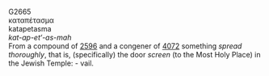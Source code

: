 <body>
  <p>G2665<br>  καταπέτασμα  <br> katapetasma  <br><i>kat-ap-et‘-as-mah </i><br>From a compound of <a href="g2596.htm">2596</a> and a congener of <a href="g4072.htm">4072</a>  something <i>spread</i> <i>thoroughly</i>, that is, (specifically) the door <i>screen</i> (to the Most Holy Place) in the Jewish Temple: - vail.<br></p>
 </body>